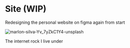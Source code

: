 # Site (WIP)

Redesigning the personal website on figma again from start

  ![marlon-silva-Yv_7yZkC1Y4-unsplash](https://github.com/nermalcat69/Site/assets/73933669/a34a420e-ff4c-4212-a706-0a557716e8f5)


The internet rock I live under
